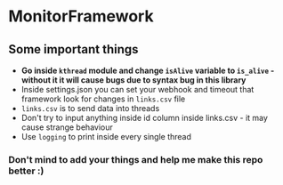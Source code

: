 # MonitorFramework

## Some important things
- **Go inside `kthread` module and change `isAlive` variable to `is_alive` - without it it will cause bugs due to syntax bug in this library**
- Inside settings.json you can set your webhook and timeout that framework look for changes in `links.csv` file
- `links.csv` is to send data into threads
- Don't try to input anything inside id column inside links.csv - it may cause strange behaviour
- Use `logging` to print inside every single thread

### Don't mind to add your things and help me make this repo better :)